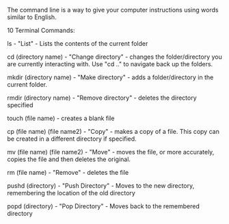 The command line is a way to give your computer instructions using words similar to English.

10 Terminal Commands:

ls - "List" - Lists the contents of the current folder

cd (directory name) - "Change directory" - changes the folder/directory you are currently interacting with.  Use "cd .." to navigate back up the folders.

mkdir (directory name) - "Make directory" - adds a folder/directory in the current folder.

rmdir (directory name) - "Remove directory" - deletes the directory specified

touch (file name) - creates a blank file

cp (file name) (file name2) - "Copy" - makes a copy of a file.  This copy can be created in a different directory if specified.

mv (file name) (file name2) - "Move" - moves the file, or more accurately, copies the file and then deletes the original.

rm (file name) - "Remove" - deletes the file

pushd (directory) - "Push Directory" - Moves to the new directory, remembering the location of the old directory

popd (directory) - "Pop Directory" - Moves back to the remembered directory
